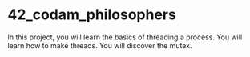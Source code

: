 # 42_codam_philosophers
In this project, you will learn the basics of threading a process. You will learn how to make threads. You will discover the mutex.

